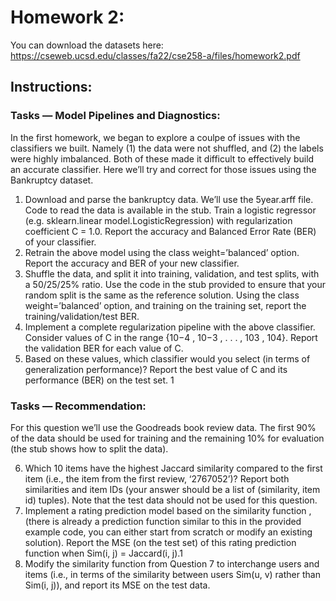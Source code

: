 # Homework 2:
You can download the datasets here: https://cseweb.ucsd.edu/classes/fa22/cse258-a/files/homework2.pdf
## Instructions:
### Tasks — Model Pipelines and Diagnostics:
In the first homework, we began to explore a coulpe of issues with the classifiers we built. Namely (1) the
data were not shuffled, and (2) the labels were highly imbalanced. Both of these made it difficult to effectively
build an accurate classifier. Here we’ll try and correct for those issues using the Bankruptcy dataset.
1. Download and parse the bankruptcy data. We’ll use the 5year.arff file. Code to read the data is
available in the stub. Train a logistic regressor (e.g. sklearn.linear model.LogisticRegression) with
regularization coefficient C = 1.0. Report the accuracy and Balanced Error Rate (BER) of your classifier.
2. Retrain the above model using the class weight=’balanced’ option. Report the accuracy and BER of
your new classifier.
3. Shuffle the data, and split it into training, validation, and test splits, with a 50/25/25% ratio. Use the
code in the stub provided to ensure that your random split is the same as the reference
solution. Using the class weight=’balanced’ option, and training on the training set, report the
training/validation/test BER.
4. Implement a complete regularization pipeline with the above classifier. Consider values of C in the range
{10−4
, 10−3
, . . . , 103
, 104}. Report the validation BER for each value of C.
5. Based on these values, which classifier would you select (in terms of generalization performance)? Report
the best value of C and its performance (BER) on the test set.
1
### Tasks — Recommendation:
For this question we’ll use the Goodreads book review data. The first 90% of the data should be used for
training and the remaining 10% for evaluation (the stub shows how to split the data).

6. Which 10 items have the highest Jaccard similarity compared to the first item (i.e., the item from the first
review, ‘2767052’)? Report both similarities and item IDs (your answer should be a list of (similarity,
item id) tuples). Note that the test data should not be used for this question.
7. Implement a rating prediction model based on the similarity function
,
(there is already a prediction function similar to this in the provided example code, you can either start
from scratch or modify an existing solution). Report the MSE (on the test set) of this rating prediction
function when Sim(i, j) = Jaccard(i, j).1
1. Modify the similarity function from Question 7 to interchange users and items (i.e., in terms of the
similarity between users Sim(u, v) rather than Sim(i, j)), and report its MSE on the test data.